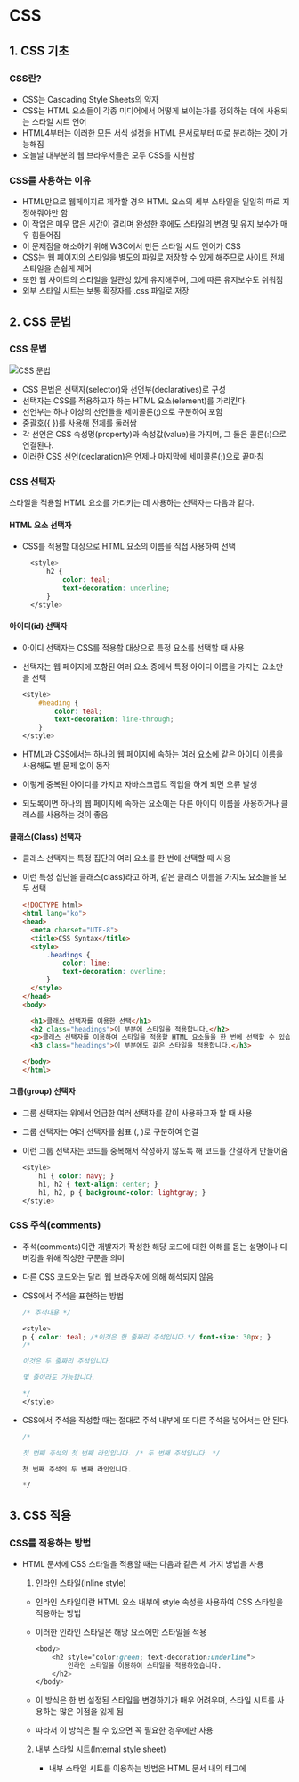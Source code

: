 # CSS

## 1. CSS 기초

### CSS란?

- CSS는 Cascading Style Sheets의 약자
- CSS는 HTML 요소들이 각종 미디어에서 어떻게 보이는가를 정의하는 데에 사용되는 스타일 시트 언어
- HTML4부터는 이러한 모든 서식 설정을 HTML 문서로부터 따로 분리하는 것이 가능해짐
- 오늘날 대부분의 웹 브라우저들은 모두 CSS를 지원함

### CSS를 사용하는 이유

- HTML만으로 웹페이지르 제작할 경우 HTML 요소의 세부 스타일을 일일히 따로 지정해줘야만 함
- 이 작업은 매우 많은 시간이 걸리며 완성한 후에도 스타일의 변경 및 유지 보수가 매우 힘들어짐
- 이 문제점을 해소하기 위해 W3C에서 만든 스타일 시트 언어가 CSS
- CSS는 웹 페이지의 스타일을 별도의 파일로 저장할 수 있게 해주므로 사이트 전체 스타일을 손쉽게 제어
- 또한 웹 사이트의 스타일을 일관성 있게 유지해주며, 그에 따른 유지보수도 쉬워짐
- 외부 스타일 시트는 보통 확장자를 .css 파일로 저장

## 2. CSS 문법

### CSS 문법

![CSS 문법](http://tcpschool.com/lectures/img_css_syntax.png)

- CSS 문법은 선택자(selector)와 선언부(declaratives)로 구성
- 선택자는 CSS를 적용하고자 하는 HTML 요소(element)를 가리킨다.
- 선언부는 하나 이상의 선언들을 세미콜론(;)으로 구분하여 포함
- 중괄호({ })를 사용해 전체를 둘러쌈
- 각 선언은 CSS 속성명(property)과 속성값(value)을 가지며, 그 둘은 콜론(:)으로 연결된다.
- 이러한 CSS 선언(declaration)은 언제나 마지막에 세미콜론(;)으로 끝마침

### CSS 선택자

스타일을 적용할 HTML 요소를 가리키는 데 사용하는 선택자는 다음과 같다.

#### HTML 요소 선택자

- CSS를 적용할 대상으로 HTML 요소의 이름을 직접 사용하여 선택

  ```css
  	<style>
  		h2 {
  			color: teal;
  			text-decoration: underline;
  		}
  	</style>
  ```

#### 아이디(id) 선택자

- 아이디 선택자는 CSS를 적용할 대상으로 특정 요소를 선택할 때 사용

- 선택자는 웹 페이지에 포함된 여러 요소 중에서 특정 아이디 이름을 가지는 요소만을 선택

  ```css
  <style>
      #heading {
          color: teal;
          text-decoration: line-through;
      }
  </style>
  ```

- HTML과 CSS에서는 하나의 웹 페이지에 속하는 여러 요소에 같은 아이디 이름을 사용해도 별 문제 없이 동작

- 이렇게 중복된 아이디를 가지고 자바스크립트 작업을 하게 되면 오류 발생

- 되도록이면 하나의 웹 페이지에 속하는 요소에는 다른 아이디 이름을 사용하거나 클래스를 사용하는 것이 좋음

#### 클래스(Class) 선택자

- 클래스 선택자는 특정 집단의 여러 요소를 한 번에 선택할 때 사용

- 이런 특정 집단을 클래스(class)라고 하며, 같은 클래스 이름을 가지도 요소들을 모두 선택

  ```html
  <!DOCTYPE html>
  <html lang="ko">
  <head>
  	<meta charset="UTF-8">
  	<title>CSS Syntax</title>
  	<style>
  		.headings {
  			color: lime;
  			text-decoration: overline;
  		}
  	</style>
  </head>
  <body>
  
  	<h1>클래스 선택자를 이용한 선택</h1>
  	<h2 class="headings">이 부분에 스타일을 적용합니다.</h2>
  	<p>클래스 선택자를 이용하여 스타일을 적용할 HTML 요소들을 한 번에 선택할 수 있습니다.</p>
  	<h3 class="headings">이 부분에도 같은 스타일을 적용합니다.</h3>
  
  </body>
  </html>
  ```

#### 그룹(group) 선택자

- 그룹 선택자는 위에서 언급한 여러 선택자를 같이 사용하고자 할 때 사용

- 그룹 선택자는 여러 선택자를 쉼표 (, )로 구분하여 연결

- 이런 그룹 선택자는 코드를 중복해서 작성하지 않도록 해 코드를 간결하게 만들어줌

  ```css
  <style>
      h1 { color: navy; }
      h1, h2 { text-align: center; }
      h1, h2, p { background-color: lightgray; }
  </style>
  ```

### CSS 주석(comments)

- 주석(comments)이란 개발자가 작성한 해당 코드에 대한 이해를 돕는 설명이나 디버깅을 위해 작성한 구문을 의미

- 다른 CSS 코드와는 달리 웹 브라우저에 의해 해석되지 않음

- CSS에서 주석을 표현하는 방법

  ```css
  /* 주석내용 */
  ```

  ```css
  <style>
  p { color: teal; /*이것은 한 줄짜리 주석입니다.*/ font-size: 30px; }
  /* 
  
  이것은 두 줄짜리 주석입니다.
  
  몇 줄이라도 가능합니다. 
  
  */
  </style>
  ```

- CSS에서 주석을 작성할 때는 절대로 주석 내부에 또 다른 주석을 넣어서는 안 된다.

  ```css
  /*
  
  첫 번째 주석의 첫 번째 라인입니다. /* 두 번째 주석입니다. */
  
  첫 번째 주석의 두 번째 라인입니다.
  
  */
  ```

## 3. CSS 적용

### CSS를 적용하는 방법

- HTML 문서에 CSS 스타일을 적용할 때는 다음과 같은 세 가지 방법을 사용

  1.  인라인 스타일(Inline style)

     - 인라인 스타일이란 HTML 요소 내부에 style 속성을 사용하여 CSS 스타일을 적용하는 방법

     - 이러한 인라인 스타일은 해당 요소에만 스타일을 적용

       ```css
       <body>
           <h2 style="color:green; text-decoration:underline">
               인라인 스타일을 이용하여 스타일을 적용하였습니다.
           </h2>
       </body>
       ```

     - 이 방식은 한 번 설정된 스타일을 변경하기가 매우 어려우며, 스타일 시트를 사용하는 많은 이점을 잃게 됨

     - 따라서 이 방식은 될 수 있으면 꼭 필요한 경우에만 사용

  2. 내부 스타일 시트(Internal style sheet)

     - 내부 스타일 시트를 이용하는 방법은 HTML 문서 내의 <head>태그에 <style>태그를 사용하여 CSS 스타일을 적용

     - 이러한 내부 스타일 시트는 해당 HTML 문서에만 스타일을 적용

       ```css
       <head>
           <style>
               body { background-color: lightyellow; }
               h2 { color: red; text-decoration: underline; }
           </style>
       </head>
       ```

  3. 외부 스타일 시트(External style sheet)

     - 외부 스타일 시트를 이용하는 방법은 웹 사이트 전체의 스타일을 하나의 파일에서 변경할 수 있도록 해줌

     - 외부에 작성된 이러한 스타일 시트 파일은 .css 확장자를 사용하여 저장

     - 스타일을 적용할 웹 페이지의 <head>태그에 <link>태그를 사용하여 외부 스타일 시트를 포함해야만 스타일이 적용

       ```css
       <head>
           <link rel="stylesheet" href="/examples/media/expand_style.css">
       </head>
       ```

       - 위의 예제에서 사용된 CSS 파일의 내용

         ```css
         body { background-color: lightyellow; }
         p { color: red; text-decoration: underline; }
         ```

### 스타일 적용의 우선 순위

- 위에서 설명한 스타일 적용 방법들이 혼합되어 사용될 경우, 최종적으로 적용되는 스타일은 다음 순서에 따라 결정

  1. 인라인 스타일 (HTML 요소 내부에 위치함)
  2. 내부 / 외부 스타일 시트 (HTML 문서의 head 요소 내부에 위치함)
  3. 웹 브라우저 기본 스타일

- 예를 들어 인라인 스타일이 적용된 태그는 내부나 외부 스타일 시트와는 상관없이 무조건 인라인 스타일이 적

- 또한, 내부 스타일 시트와 외부 스타일 시트는 가장 마지막에 적용된 스타일 시트가 적용

  ```html
  <!DOCTYPE html>
  <html lang="ko">
  <head>
  	<meta charset="UTF-8">
  	<title>CSS Apply</title>
  	<link rel="stylesheet" href="/examples/media/tcpschool_expand_style.css">
  </head>
  <body>
  	<h2>이 부분은 외부 스타일 시트만이 적용됩니다.</h2>
  	<h2 style="color:maroon; text-decoration:line-through">
  		이 부분은 인라인 스타일과 외부 스타일 시트가 둘 다 적용됩니다.
  	</h2>
  </body>
  </html>
  ```

- 따라서 웹 사이트의 스타일 적용은 외부 스타일 시트를 사용하는 것이 유지 보수도 편하며, 가장 안정적

## 4. CSS 기본 속성

### 1. 색

- CSS에서 색을 표현하는 방법에는 다음과 같이 세 가지 방법이 있습니다. 

  1. 색상 이름으로 표현

     - W3C에서 정의한 16개의 HTML4 표준 색상 이름

       ![image](https://user-images.githubusercontent.com/58800295/88020209-41d80400-cb66-11ea-97c8-a001646e10da.png)

     - HTML에서 색상 이름은 대소문자를 구분하지 않습니다.

     ```css
     <style>
         .blue { color: blue; }
         .green { color: green; }
         .silver { color: silver; }
     </style>
     ```

  2. RGB 색상값으로 표현

     - 모니터나 스크린은 빨간색(Red), 녹색(Green), 파란색(Blue)을 혼합하여 색을 표현

     - 따라서 HTML에서도 이 세 가지 색을 가지고 색을 표현하는 RGB 색상을 사용

     - RGB 색상의 기본색(Red, Green, Blue)은 각각 0부터 255까지의 범위

       ```css
       <style>
           .blue { color: rgb(0,0,255); }
           .green { color: rgb(0,128,0); }
           .silver { color: rgb(192,192,192); }
       </style>
       ```

  3. 16진수 색상값으로 표현

     - 16진수 색상값은 RGB 색상값을 각각 16진수로 변환한 것

     - 따라서 RGB 색상의 기본색(Red, Green, Blue)은 각각 00부터 FF까지의 범위

     - 예를 들면, 녹색을 나타내는 RGB 색상값 rgb(0,255,0)은 16진수 색상값으로는 #00FF00이 됨

       ```scss
       <style>
           .blue { color: #0000FF; }
           .green { color: #008000; }
           .silver { color: #C0C0C0; }
       </style>
       ```

### 2. 배경

- CSS에서 사용할 수 있는 background 속성은 다음과 같다.

  1. background-color

     - background-color 속성은 해당 HTML 요소의 배경색(background color)을 설정

       ```css
       <style>
           body { background-color: lightblue; }
           h1 { background-color: rgb(255,128,0); }
           p { background-color: #FFFFCC; }
       </style>
       ```

  2. background-image

     - background-image 속성은 해당 HTML 요소의 배경으로 나타날 배경 이미지(image)를 설정

     - 설정된 배경 이미지는 기본 설정으로 HTML 요소 전체에 걸쳐 반복되어 나타남

       ```css
       <style>
           body { background-image: url("/examples/images/img_background_good.png"); }
       </style>
       ```

     - 배경 이미지를 사용할 때에는 이미지가 본문의 텍스트를 방해하지 않도록 주의를 기울여야 함

       ```css
       <style>
           body { background-image: url("/examples/images/img_background_bad.png"); }
       </style>
       ```

       ![image](https://user-images.githubusercontent.com/58800295/88021250-20781780-cb68-11ea-943c-6203f8d500e9.png)

  3. background-repeat

     - 배경 이미지는 기본 설정으로 수평과 수직 방향으로 모두 반복되어 나타남

     - background-repeat 속성을 이용하면 이러한 배경 이미지를 수평이나 수직 방향으로만 반복되도록 설정

     - 배경 이미지의 수평 반복

       ```css
       <style>
           body { background-image: url("/examples/images/img_man.png"); background-repeat: repeat-x; }
       </style>
       ```

       ![image](https://user-images.githubusercontent.com/58800295/88021352-4b626b80-cb68-11ea-832a-7e9016591f61.png)

     - 배경 이미지의 수직 반복

       ```css
       <style>
       
           body { background-image: url("/examples/images/img_man.png"); background-repeat: repeat-y; }
       
       </style>
       ```

       ![image](https://user-images.githubusercontent.com/58800295/88021426-659c4980-cb68-11ea-9fab-7b644d09e2a4.png)

     - 배경 이미지가 반복되지 않고 한 번만

       ```css
       <style>
           body { background-image: url("/examples/images/img_man.png"); background-repeat: no-repeat; }
       </style>
       ```

       ![image](https://user-images.githubusercontent.com/58800295/88021507-8b295300-cb68-11ea-822a-05590e9d43d7.png)
       

  4. background-position

     - background-position 속성은 반복되지 않는 배경 이미지의 상대 위치(relative position)를 설정

       ```css
       <style>
           body {
               background-image: url("/examples/images/img_man.png");
               background-repeat: no-repeat;
               background-position: top right;
           }
       </style>
       ```

     - 이 속성에서 사용할 수 있는 키워드의 조합

       1. left top

       2. left center

       3. left bottom

       4. right top

       5. right center

       6. right bottom

       7. center top

       8. center center

       9. center bottom

     - 또한, 퍼센트(%)나 픽셀(px)을 사용하여 상대 위치를 직접 명시

     - 이때 상대 위치를 결정하는 기준은 해당 요소의 왼쪽 상단(left top)

       ```html
       <style>
           body {
               background-image: url("/examples/images/img_man.png");
               background-repeat: no-repeat;
               background-position: 100px 200px;
           }
       </style>
       ```

  5. background-attachment

     - background-attachment 속성을 사용하여 위치가 설정된 배경 이미지를 해당 위치에 고정시킴

     - 이렇게 고정된 배경 이미지는 스크롤과는 무관하게 화면의 위치에서 이동하지 않음

       ```css
       <style>
           body {
               background-image: url("/examples/images/img_man.png");
               background-repeat: no-repeat;
               background-position: left bottom;
               background-attachment: fixed;
           }
       </style>
       ```

  - #### background 속성 한 번에 적용하기

    - 위에서 언급한 모든 background 속성을 이용한 스타일을 한 줄에 설정

      ```css
      <style>
          body { background: #FFCCCC url("/examples/images/img_man.png") no-repeat left bottom fixed; }
      </style>
      ```

  - CSS background 속성

    |         속성          |                             설명                             |
    | :-------------------: | :----------------------------------------------------------: |
    |      background       | 모든 background 속성을 이용한 스타일을 한 줄에 설정할 수 있음. |
    |   background-color    |                 HTML 요소의 배경색을 설정함.                 |
    |   background-image    |              HTML 요소의 배경 이미지를 설정함.               |
    |   background-repeat   |           설정된 배경 이미지의 반복 유무를 설정함.           |
    |  background-position  |       반복되지 않는 배경 이미지의 상대 위치를 설정함.        |
    | background-attachment |   배경 이미지를 스크롤과는 무관하게 해당 위치에 고정시킴.    |

### 3. 텍스트

- CSS에서 사용할 수 있는 대표적인 text 속성은 다음과 같습니다.

  1. color

     - color 속성은 텍스트의 색상을 설정
     - 웹 페이지에서 텍스트의 기본 색상은 검정색
     - &lt;body&gt; 태그에 명시된 color 속성값은 웹 페이지 내의 모든 텍스트 요소에 적용
     - 각 요소별로 따로 명시된 color 속성값이 있다면, 해당 속성값이 &lt;body&gt;태그에 명시된 속성값보다 우선 적용

     ```css
     <style>
         body { color: red; }
         p { color: maroon; }
     </style>
     ```

  2. direction

     - direction 속성은 텍스트가 써지는 방향을 설정

     - 웹 페이지에서 텍스트는 기본적으로 왼쪽에서 오른쪽 방향으로 써짐

     - direction 속성이 left-to-right(ltr)일 때는 기본 설정처럼 텍스트가 왼쪽에서 오른쪽 방향으로 써짐

     - direction 속성이 right-to-left(rtl)일 때는 텍스트가 반대 방향인 오른쪽에서 왼쪽 방향으로 써짐

     - 다음 예제는 "객체 지향 프로그래밍"이라는 문자열을 한글과 아랍어로 각각 나타낸 예제

       ```css
       <style>
           .rightToLeft { direction: rtl; }
       </style>
       ```

       ![image-20200721155048655](C:\Users\Jeong Hae Rim\AppData\Roaming\Typora\typora-user-images\image-20200721155048655.png)

       - 아랍어는 한글이나 영어와는 달리 오른쪽에서 왼쪽 방향으로 텍스트를 읽고 쓰는 언어
       - 따라서 아랍어와 같이 텍스트를 반대 방향으로 쓰는 언어를 나타낼 때는 텍스트가 써지는 방향을 direction 속성을 사용하여 변경

  3. letter-spacing

     - letter-spacing 속성은 텍스트 내에서 글자 사이의 간격을 설정

       ```css
       <style>
           .decLetterSpacing { letter-spacing: -3px; }
           .incLetterSpacing { letter-spacing: 10px; }
       </style>
       ```

  4. word-spacing

     - word-spacing 속성은 텍스트 내에서 단어 사이의 간격을 설정

     - letter-spacing 속성과는 달리 문자 간의 간격이 아닌 단어 간의 간격을 기준으로 설정

       ```css
       <style>
           .decWordSpacing { word-spacing: -3px; }
           .incWordSpacing { word-spacing: 10px; }
       </style>
       ```

  5. text-indent

     - text-indent 속성은 단락의 첫 줄에 들여쓰기할지 안 할지를 설정

     - 웹 페이지에서 단락은 기본적으로 들여쓰기가 설정되어 있지 않음

       ```css
       <style>
           .paraIndent { text-indent: 30px; }
       </style>
       ```

       

  6. text-align

     - text-align 속성은 텍스트의 수평 방향 정렬을 설정

     - text-align 속성으로 설정된 정렬 방향은 text-direction 속성과는 상관없이 우선적으로 적용

       ```css
       <style>
           h2 { text-align: left; }
           h3 { text-align: right; }
           h4 { text-align: center; }
       </style>
       ```

  7. text-decoration

     - text-decoration 속성은 텍스트에 여러 가지 효과를 설정하거나 제거하는데 사용

     - text-decoration 속성값을 none으로 설정하여 링크(link)가 설정된 텍스트의 밑줄을 제거하는데 자주 사용

       ```css
       <style>
           h2 { text-decoration: overline; }
           h3 { text-decoration: line-through; }
           h4 { text-decoration: underline; }
           a { text-decoration: none; }
       </style>
       ```

       ![image](https://user-images.githubusercontent.com/58800295/88778149-1dfa6b00-d1c3-11ea-912a-40c65065ca74.png)

  8. text-transform

     - text-transform 속성은 텍스트에 포함된 영문자에 대한 대소문자를 설정

     - 이 속성은 텍스트에 포함된 모든 영문자를 대문자나 소문자로 변경

     - 또한, 단어의 첫 문자만을 대문자로 변경시킬 수도 있음

     - text-transform 속성은 한글에는 영향을 주지 않으며, 오직 영문자에만 적용

       ```css
       <style>
           h2 { text-transform: uppercase; }
           h3 { text-transform: lowercase; }
           h4 { text-transform: capitalize; }
       </style>
       ```

       ![image](https://user-images.githubusercontent.com/58800295/88778322-59953500-d1c3-11ea-8bf6-46a3cc62851f.png)

  9. line-height

     - line-height 속성은 텍스트의 줄 간격을 설정

       ```css
       <style>
           .narrowLineHeight { line-height: 0.8; }
           .wideLineHeight { line-height: 1.8; }
       </style>
       ```

  10. text-shadow

      - text-shadow 속성은 텍스트에 간단한 그림자 효과를 설정

        ```css
        <style>
            h2 { text-shadow: 2px 1px #3399CC; }
        </style>
        ```

  11. CSS text 속성

      |      속성       |                             설명                             |
      | :-------------: | :----------------------------------------------------------: |
      |      color      |                   텍스트의 색상을 설정함.                    |
      |    direction    |                텍스트가 쓰이는 방향을 설정함.                |
      | letter-spacing  |           텍스트 내에서 문자 사이의 간격을 설정함.           |
      |  word-spacing   |           텍스트 내에서 단어 사이의 간격을 설정함.           |
      |   text-indent   |        단락의 첫 줄을 들여쓰기할지 안 할지를 설정함.         |
      |   text-align    |              텍스트의 수평 방향 정렬을 설정함.               |
      | text-decoration |         텍스트에 여러 가지 효과를 설정하거나 제거함.         |
      | text-transform  |       텍스트에 포함된 영문자에 대한 대소문자를 설정함.       |
      |   line-height   |                  텍스트의 줄 간격을 설정함.                  |
      |   text-shadow   |                텍스트에 그림자 효과를 설정함.                |
      |  unicode-bidi   | direction 속성과 같이 사용하여 텍스트의 기본 출력 방향을 설정함. |
      | vertical-align  |           HTML 요소 내의 수직 방향 정렬을 설정함.            |
      |   white-space   |                HTML 요소 내의 여백을 설정함.                 |

### 4.  글꼴

- CSS에서 사용할 수 있는 font 속성은 다음과 같다.

  1. font-family

     - CSS에는 두 가지의 글꼴 집합이 존재한다.

       - generic family : 비슷한 모양을 가지는 글꼴 집합 ("Serif", "Monospace" 등)

       - font family : 특정 글꼴 집합 ("Times", "Courier" 등)

     - font-family 속성은 하나의 글꼴만을 설정할 수도 있고, 여러 개의 글꼴을 같이 설정할 수도 있음

     - font-family 속성 값이 여러 개의 글꼴로 설정되어 있으면, 웹 브라우저는 위에서부터 순서대로 글꼴을 읽어들임

     - 만약 사용자의 컴퓨터에 첫 번째로 읽어들인 글꼴이 없으면 다음 글꼴을 확인

     - 이런 방식으로 계속해서 읽어 들인 글꼴이 존재하는지를 확인하여, 읽어 들인 글꼴이 사용자의 컴퓨터에 존재하면 해당 글꼴로 표시

     - 글꼴의 이름이 한 단어 이상으로 이루어지면 반드시 따옴표를 사용하여 둘러 쌓아야 함

     - 또한, 여러 개의 글꼴을 나열할 때에는 쉼표(,)로 구분

       ```css
       <style>
           .serif { font-family: "Times New Roman", Times, serif; }
           .sansserif { font-family: Arial, Helvetica, sans-serif; }
       </style>
       ```

  2. font-style

     - font-style 속성은 주로 이탤릭체를 사용하기 위해 사용하며, 다음과 같이 3가지의 속성값을 가짐

       - normal : 텍스트에 어떠한 스타일도 적용하지 않음

       - italic : 텍스트를 이탤릭체로 나타냄.

       - oblique : 텍스트를 기울임. (italic과 매우 유사하지만 지원하는 웹 브라우저가 거의 없음)

         ```css
         <style>
             .normal { font-style: normal; }
             .italic { font-style: italic; }
             .oblique { font-style: oblique; }
         </style>
         ```

  3. font-variant

     - font-variant 속성은 속성값이 small-caps로 설정되면, 텍스트에 포함된 영문자 중 모든 소문자를 작은 대문자(small-caps) 글꼴로 변경

     - 이때 영문자 중 대문자는 기존 크기 그대로 출력

     - 작은 대문자(small-caps) 글꼴이란 텍스트의 기존 대문자보다는 약간 작은 크기의 대문자를 의미

     - font-variant 속성은 한글에는 적용되지 않으며, 영문자에만 적용

       ```css
       <style>
           .normal { font-variant: normal; }
           .smallCaps { font-variant: small-caps; }
       </style>
       ```

  4. font-weight

     - font-weight 속성은 텍스트를 얼마나 두껍게 표현할지를 설정

     - 사용할 수 있는 속성값에는 lighter, normal, bold, bolder 등이 있음

     - 또한, 100, 200, 300, ... , 900 등과 같이 숫자로 텍스트의 두께를 설정 가능

       ```css
       <style>
           .normal { font-weight: normal; }
           .bold { font-weight: 600; }
           .bolder { font-weight: bolder; }
       </style>
       ```

  5. font-size

     - font-size 속성은 텍스트의 크기를 설정

     - 웹 디자인에서 텍스트의 크기는 매우 중요한 표현 요소

       - 하지만 제목을 표현하기 위해서는 텍스트의 크기만 키워서는 안 됨
       - 제목을 위한 HTML 요소인 <h1>태그부터 <h6>태그를 사용

     - font-size 속성값은 다음과 같이 두 가지 방식으로 표현

       1. 절대적 크기
          - 텍스트의 크기를 명시된 크기 그대로 설정하고자 할 때 사용
          - 절대적 크기로 설정된 텍스트는 모든 웹 브라우저에서 같은 크기로 표현
       2. 상대적 크기
          - 텍스트를 둘러싸고 있는 HTML 요소들의 크기에 따라 텍스트의 크기도 같이 변하는 방식
          - 사용자가 웹 브라우저를 통해 텍스트의 크기를 직접 변경 가능

     - font-size 속성값에 자주 사용되는 대표적인 크기 단위

       1. 백분율 단위(%)는 기본 크기를 100%로 놓고, 그에 대한 상대적인 크기를 설정
       2. 배수 단위(em)는 해당 글꼴(font)의 기본 크기를 1em으로 놓고, 그에 대한 상대적인 크기를 설정
          - 배수 단위(em)로 설정된 텍스트는 사용자가 웹 브라우저를 통해 크기를 재조정 가능
       3. 픽셀 단위(px)는 스크린의 픽셀(pixel)을 기준으로 하는 절대적인 크기를 설정

       ```css
       <style>
           body { font-size: 100%; }
           #large { font-size: 2.5em; }
           #small { font-size: 0.7em; }
           #fixed { font-size: 20px; }
       </style>
       ```

  6. CSS font 속성

     |     속성     |                             설명                             |
     | :----------: | :----------------------------------------------------------: |
     |     font     |   모든 font 속성을 이용한 스타일을 한 줄에 설정할 수 있음.   |
     | font-family  |          텍스트의 글꼴 집합(font family)을 설정함.           |
     |  font-style  |            주로 이탤릭체를 사용하기 위해 사용함.             |
     | font-variant | 텍스트에 포함된 영문자 중 소문자만을 작은 대문자(small-caps) 글꼴로 변경시킴. |
     | font-weight  |          텍스트를 얼마나 두껍게 표현할지를 설정함.           |
     |  font-size   |                   텍스트의 크기를 설정함.                    |

### 5. 링크



